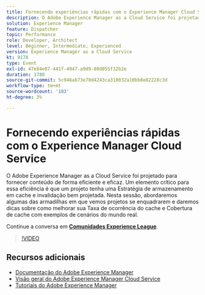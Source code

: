 ```yaml
---
title: Fornecendo experiências rápidas com o Experience Manager Cloud Service
description: O Adobe Experience Manager as a Cloud Service foi projetado para fornecer conteúdo de forma eficiente e eficaz. Um elemento crítico para essa eficiência é que um projeto tenha uma Estratégia de armazenamento em cache e invalidação bem projetada. Nesta sessão, abordaremos algumas das armadilhas em que vemos projetos se enquadrarem e daremos dicas sobre como melhorar sua Taxa de ocorrência do cache e Cobertura de cache com exemplos de cenários do mundo real.
solution: Experience Manager
feature: Dispatcher
topic: Performance
role: Developer, Architect
level: Beginner, Intermediate, Experienced
version: Experience Manager as a Cloud Service
kt: 9178
type: Event
exl-id: 47e84e07-441f-4947-a9d9-80d055f32b2e
duration: 1780
source-git-commit: 5c946ab73e78d4243ca310032a10bb8e82228c3d
workflow-type: tm+mt
source-wordcount: '183'
ht-degree: 3%

---
```


# Fornecendo experiências rápidas com o Experience Manager Cloud Service

O Adobe Experience Manager as a Cloud Service foi projetado para fornecer conteúdo de forma eficiente e eficaz. Um elemento crítico para essa eficiência é que um projeto tenha uma Estratégia de armazenamento em cache e invalidação bem projetada. Nesta sessão, abordaremos algumas das armadilhas em que vemos projetos se enquadrarem e daremos dicas sobre como melhorar sua Taxa de ocorrência do cache e Cobertura de cache com exemplos de cenários do mundo real.

Continue a conversa em **[Comunidades Experience League](https://adobe.ly/3CUkzoB)**.

>[!VIDEO](https://video.tv.adobe.com/v/337846/?quality=12&learn=on&hidetitle=true)

## Recursos adicionais

- [Documentação do Adobe Experience Manager](https://experienceleague.adobe.com/docs/experience-manager-cloud-service.html)
- [Visão geral do Adobe Experience Manager Cloud Service](https://experienceleague.adobe.com/docs/experience-manager-cloud-service/overview/home.html)
- [Tutoriais do Adobe Experience Manager](https://experienceleague.adobe.com/docs/experience-manager-tutorials.html)
